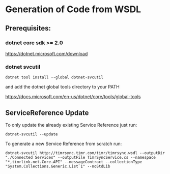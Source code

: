 # Generation of Code from WSDL

## Prerequisites:

### dotnet core sdk >= 2.0 

https://dotnet.microsoft.com/download

### dotnet svcutil

`dotnet tool install --global dotnet-svcutil`

and add the dotnet global tools directory to your PATH

https://docs.microsoft.com/en-us/dotnet/core/tools/global-tools

## ServiceReference Update

To only update the already existing Service Reference just run:

```dotnet-svcutil --update```

To generate a new Service Reference from scratch run:

```dotnet-svcutil http://timrsync.timr.com/timr/timrsync.wsdl --outputDir "./Connected Services" --outputFile TimrSyncService.cs --namespace "*,timrlink.net.Core.API" --messageContract --collectionType "System.Collections.Generic.List`1" --noStdLib```
